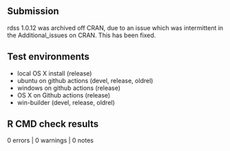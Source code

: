 ## Submission

rdss 1.0.12 was archived off CRAN, due to an issue which was intermittent in the Additional_issues on CRAN. This has been fixed. 

## Test environments

* local OS X install (release)
* ubuntu on github actions (devel, release, oldrel)
* windows on github actions (release)
* OS X on Github actions (release)
* win-builder (devel, release, oldrel)

## R CMD check results

0 errors | 0 warnings | 0 notes
